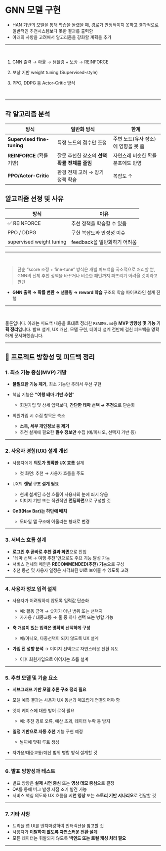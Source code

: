 # GNN 모델 구현

- HAN 기반의 모델을 통해 학습을 돌렸을 때, 경로가 안정적이지 못하고 결과적으로 일반적인 추천시스템보다 못한 결과를 출력함
- 아래의 사항을 고려해서 알고리즘을 강화할 계획을 추가



---
</br>

1. GNN 출력 → 확률 → 샘플링 + 보상 → REINFORCE

2. 보상 기반 weight tuning (Supervised-style)

3. PPO, DDPG 등 Actor-Critic 방식

</br>

---
## 각 알고리즘 분석

| 방식                         | 일반화 방식                      | 한계                    |
| -------------------------- | --------------------------- | --------------------- |
| **Supervised fine-tuning** | 특정 노드의 점수만 조정               | 주변 노드(유사 장소)에 영향을 못 줌 |
| **REINFORCE** (확률 기반)      | 잘못 추천한 장소의 **선택 확률 전체를 줄임** | 자연스레 비슷한 확률 분포에도 반영   |
| **PPO/Actor-Critic**       | 환경 전체 고려 → 장기 정책 학습         | 복잡도 ↑                 |



## 알고리즘 선정 및 사유

| 방식                       | 이유                      |
| ------------------------ | ----------------------- |
| ✅ REINFORCE              | 추천 정책을 학습할 수 있음      |
| PPO / DDPG               | 구현 복잡도와 안정성 이슈    |
| supervised weight tuning | feedback을 일반화하기 어려움 |


---
</br>

> 단순 “score 조정 + fine-tune” 방식은 개별 피드백을 국소적으로 처리할 뿐,
GNN의 전체 추천 정책을 바꾸거나 비슷한 패턴까지 퍼뜨리기 어려울 것이라고 판단

- **GNN 출력 → 확률 변환 → 샘플링 → reward 학습** 구조의 학습 파이프라인 설계 진행

---
</br>

물론입니다. 아래는 피드백 내용을 토대로 정리한 `README.md`용 **MVP 방향성 및 기능 기획 정리**입니다. 발표 설계, UX 개선, 모델 구현, 데이터 설계 전반에 걸친 피드백을 명확하게 문서화했습니다.

---

## 📌 프로젝트 방향성 및 피드백 정리

### 1. 최소 기능 중심(MVP) 개발

* **불필요한 기능 제거**, 최소 기능만 추려서 우선 구현
* 핵심 기능은 **"여행 테마 기반 추천"**

  * 회원가입 및 상세 입력보다, **간단한 테마 선택 → 추천**으로 단순화
* 회원가입 시 수집 항목은 축소

  * **소득, 세부 개인정보 등 제거**
  * 추천 설계에 필요한 **필수 정보만** 수집 (예/아니오, 선택지 기반 등)

---

### 2. 사용자 경험(UX) 설계 개선

* 사용자에게 **의도가 명확한 UX 흐름** 설계

  * 첫 화면: 추천 → 사용자 흐름을 주도
* UX의 **랜딩 구조 설계 필요**

  * 현재 설계된 추천 흐름이 사용자의 눈에 띄지 않음
  * 이미지 기반 또는 직관적인 **랜딩화면**으로 구성할 것
* **GnB(Nav Bar)는 하단에 배치**

  * 모바일 앱 구조에 어울리는 형태로 변경

---

### 3. 서비스 흐름 설계

* **로그인 후 곧바로 추천 결과 화면**으로 진입
* "테마 선택 → 여행 추천"만으로도 주요 기능 달성 가능
* 서비스 전체의 메인은 **RECOMMENDED(추천) 기능**으로 구성
* 추천 동선 및 사용자 일정은 시각화된 UI로 보여줄 수 있도록 고려

---

### 4. 사용자 정보 입력 설계

* 사용자가 어려워하지 않도록 입력값 단순화

  * 예: 활동 금액 → 숫자가 아닌 범위 또는 선택지
  * 자가용 / 대중교통 → 둘 중 하나 선택 또는 병합 가능
* **축 개념이 있는 입력은 명확히 선택하게 구성**

  * 예/아니오, 다중선택이 되지 않도록 UX 설계
* **가입 전 성향 분석** → 이미지 선택으로 자연스러운 전환 유도

  * 이후 회원가입으로 이어지는 흐름 설계

---

### 5. 추천 모델 및 기술 요소

* **서브그래프 기반 모델 추론 구조 정리 필요**
* 모델 예측 결과는 사용자 UX 동선과 매끄럽게 연결되어야 함
* 엣지 케이스에 대한 방어 로직 필요

  * 예: 추천 경로 오류, 예산 초과, 데이터 누락 등 방지
* **일정 기반으로 자동 추천** 기능 구현 예정

  * 날짜에 맞춰 루트 생성
* 자가용/대중교통/예산 범위 병합 방식 설계할 것

---

### 6. 발표 방향성과 테스트

* 발표 방향은 **실제 시연 중심** 또는 **영상 데모 중심**으로 결정
* QA를 통해 버그 발생 지점 조기 발견 가능
* 서비스 핵심 의도와 UX 흐름을 **시연 영상** 또는 **스토리 기반 시나리오**로 전달할 것

---

### 7. 기타 사항

* 트리플 앱 UI를 벤치마킹하여 인터랙션을 참고할 것
* 사용자가 **이탈하지 않도록 자연스러운 전환 설계**
* 모든 데이터는 휘발되지 않도록 **백엔드 또는 로컬 캐싱 처리 필요**

---